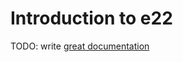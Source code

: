 # Introduction to e22

TODO: write [great documentation](http://jacobian.org/writing/what-to-write/)
